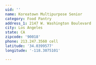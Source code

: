 ```yaml
---
uid: ''
name: Koreatown Multipurpose Senior
category: Food Pantry
address_1: 2147 W. Washington Boulevard
city: Los Angeles
state: CA
zipcode: '90018'
phone: 213.247.3560 cell
latitude: '34.0399577'
longitude: '-118.3075101'

---
```

